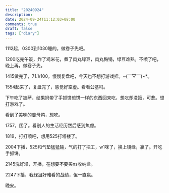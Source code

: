 ```yaml
---
title: "20240924"
description: 
date: 2024-09-24T11:12:03+08:00
comments: true
draft: false
tags: ["diary"]
---
```

1112起，0300到1030睡的。做卷子先吧。

1200吃完午饭，炸了鸡米花，煮了肉丸绿豆，肉丸黏锅，绿豆难熟。不喷了吧，晚上再，做卷子先。

1415做完了，71.1/100。慢慢复盘吧，今天也不想打游戏捏。~(￣▽￣)~*。

1554起来了，复盘完了，感觉好空虚。看看公基吗。

下午吃了披萨，结果妈带了手抓饼煎饼一样的东西回来吃，想吃却没饿，可悲。想打游戏了。

看到了美味的姜母鸭，想吃。

1757，困了。看别人的生活经历然后感到焦虑。

1819，打打喷吧，想用525打塔楼了。

2004下播，525和气垫猛猛输，气的打了把工，w1咪了，换上镜绿，赢了。开吃手抓饼。

2145洗好澡，开播，在想要不要买ns收纳盒。

2247下播，我绿狙好难看的战绩，但一直赢。

晚安。
